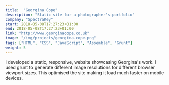 ```yaml
---
title:  "Georgina Cope"
description: "Static site for a photographer's portfolio"
company: "SpectraKey"
start: 2018-05-08T17:27:23+01:00
end: 2018-05-08T17:27:23+01:00
link: "http://www.georginacope.co.uk"
image: "/img/projects/georgina-cope.png"
tags: ["HTML", "CSS", "JavaScript", "Assemble", "Grunt"]
weight: 5
---
```

I developed a static, responsive, website showcasing Georgina's work.  I used grunt to generate different image resolutions for different browser viewport sizes. This optimised the site making it load much faster on mobile devices.